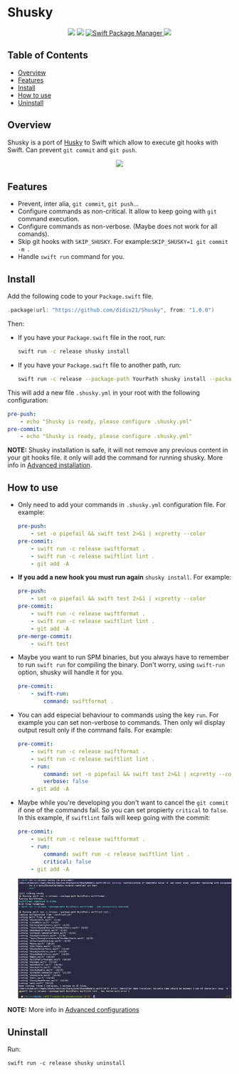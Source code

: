 # Shusky

<p align="center">
    <img src="https://travis-ci.org/didix21/Shusky.svg?branch=master" />
    <img src="https://img.shields.io/badge/Swift-5.1-orange.svg" />
    <a href="https://swift.org/package-manager">
        <img src="https://img.shields.io/badge/spm-compatible-brightgreen.svg?style=flat" alt="Swift Package Manager" />
    </a>
    <a href="https://codecov.io/gh/didix21/Shusky">
        <img src="https://codecov.io/gh/didix21/Shusky/branch/master/graph/badge.svg" />
    </a>
</p>


## Table of Contents

- [Overview](#overview)
- [Features](#features)
- [Install](#install)
- [How to use](#how-to-use)
- [Uninstall](#uninstall)

## Overview

Shusky is a port of [Husky](https://github.com/typicode/husky) to Swift which allow to execute
git hooks with Swift. Can prevent `git commit` and `git push`.

<a href="https://asciinema.org/a/qvlonNDKgmfYLgyslS7RzGY3C" target="_blank">
    <p align="center">
        <img src="https://asciinema.org/a/qvlonNDKgmfYLgyslS7RzGY3C.svg" />
    </p>
</a>

## Features

- Prevent, inter alia, `git commit`, `git push`...
- Configure commands as non-critical. It allow to keep going with `git` command execution.
- Configure commands as non-verbose. (Maybe does not work for all comands).
- Skip git hooks with `SKIP_SHUSKY`. For example:`SKIP_SHUSKY=1 git commit -m `.
- Handle `swift run` command for you.

## Install

Add the following code to your `Package.swift` file.

```swift
.package(url: "https://github.com/didix21/Shusky", from: "1.0.0")
```

Then:

- If you have your `Package.swift` file in the root, run:

    ``` bash
    swift run -c release shusky install
    ```
  
- If you have your `Package.swift` file to another path, run:

    ``` bash
    swift run -c release --package-path YourPath shusky install --package-path YourPath
    ```

This will add a new file `.shusky.yml` in your root with the following configuration:

```yaml
pre-push:
    - echo "Shusky is ready, please configure .shusky.yml"
pre-commit:
    - echo "Shusky is ready, please configure .shusky.yml"

```

**NOTE:** Shusky installation is safe, it will not remove any previous content in your git hooks file.
it only will add the command for running shusky. More info in [Advanced installation](https://github.com/didix21/Shusky/wiki/Advanced-installation).

## How to use

- Only need to add your commands in `.shusky.yml` configuration file. For example:

    ```yaml
    pre-push:
        - set -o pipefail && swift test 2>&1 | xcpretty --color
    pre-commit:
        - swift run -c release swiftformat .
        - swift run -c release swiftlint lint .
        - git add -A
    ```

- **If you add a new hook you must run again** `shusky install`. For example:

    ```yaml
    pre-push:
        - set -o pipefail && swift test 2>&1 | xcpretty --color
    pre-commit:
        - swift run -c release swiftformat .
        - swift run -c release swiftlint lint .
        - git add -A
    pre-merge-commit:
        - swift test
    ```

- Maybe you want to run SPM binaries, but you always have to remember to run  `swift run` for compiling the binary. Don't worry, using `swift-run` option, shusky will handle it for you.

    ```yaml
    pre-commit:
        - swift-run:
            command: swiftformat .
    ```

- You can add especial behaviour to commands using the key `run`. For example you can set non-verbose to commands. Then only wil display output result only if the command fails. For example:

    ```yaml
    pre-commit:
        - swift run -c release swiftformat .
        - swift run -c release swiftlint lint .
        - run:
            command: set -o pipefail && swift test 2>&1 | xcpretty --color
            verbose: false
        - git add -A
    ```

-  Maybe while you're developing you don't want to cancel the `git commit` if one of the commands fail. So you can set propierty `critical` to `false`.
In this example, if `swiftlint` fails will keep going with the commit:

    ```yaml
    pre-commit:
        - swift run -c release swiftformat .
        - run:
            command: swift run -c release swiftlint lint .
            critical: false
        - git add -A
    ```

    ![critical_false](./docs/images/critical_false.png)

**NOTE:** More info in [Advanced configurations](https://github.com/didix21/Shusky/wiki/Advanded-configurations)

## Uninstall

Run:

```shell script
swift run -c release shusky uninstall
```

